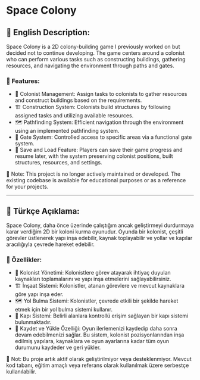 # Space Colony

## 🚀 English Description:

Space Colony is a 2D colony-building game I previously worked on but decided not to continue developing. The game centers around a colonist who can perform various tasks such as constructing buildings, gathering resources, and navigating the environment through paths and gates.

### 🌟 Features:

- 👷 Colonist Management: Assign tasks to colonists to gather resources and construct buildings based on the requirements.
- 🏗️ Construction System: Colonists build structures by following assigned tasks and utilizing available resources.
- 🗺️ Pathfinding System: Efficient navigation through the environment using an implemented pathfinding system.
- 🚪 Gate System: Controlled access to specific areas via a functional gate system.
- 💾 Save and Load Feature: Players can save their game progress and resume later, with the system preserving colonist positions, built structures, resources, and settings.

📌 Note: This project is no longer actively maintained or developed. The existing codebase is available for educational purposes or as a reference for your projects.

---

## 🚀 Türkçe Açıklama:

Space Colony, daha önce üzerinde çalıştığım ancak geliştirmeyi durdurmaya karar verdiğim 2D bir koloni kurma oyunudur. Oyunda bir kolonist, çeşitli görevler üstlenerek yapı inşa edebilir, kaynak toplayabilir ve yollar ve kapılar aracılığıyla çevrede hareket edebilir.

### 🌟 Özellikler:

- 👷 Kolonist Yönetimi: Kolonistlere görev atayarak ihtiyaç duyulan kaynakları toplamalarını ve yapı inşa etmelerini sağlayabilirsiniz.
- 🏗️ İnşaat Sistemi: Kolonistler, atanan görevlere ve mevcut kaynaklara göre yapı inşa eder.
- 🗺️ Yol Bulma Sistemi: Kolonistler, çevrede etkili bir şekilde hareket etmek için bir yol bulma sistemi kullanır.
- 🚪 Kapı Sistemi: Belirli alanlara kontrollü erişim sağlayan bir kapı sistemi bulunmaktadır.
- 💾 Kaydet ve Yükle Özelliği: Oyun ilerlemenizi kaydedip daha sonra devam edebilmenizi sağlar. Bu sistem, kolonist pozisyonlarından inşa edilmiş yapılara, kaynaklara ve oyun ayarlarına kadar tüm oyun durumunu kaydeder ve geri yükler.

📌 Not: Bu proje artık aktif olarak geliştirilmiyor veya desteklenmiyor. Mevcut kod tabanı, eğitim amaçlı veya referans olarak kullanılmak üzere serbestçe kullanılabilir.
